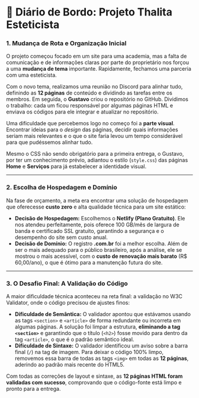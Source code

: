 # 📔 Diário de Bordo: Projeto Thalita Esteticista

### 1. Mudança de Rota e Organização Inicial

O projeto começou focado em um site para uma academia, mas a falta de comunicação e de informações claras por parte do proprietário nos forçou a uma **mudança de tema** importante. Rapidamente, fechamos uma parceria com uma esteticista.

Com o novo tema, realizamos uma reunião no Discord para alinhar tudo, definindo as **12 páginas** de conteúdo e dividindo as tarefas entre os membros. Em seguida, o **Gustavo** criou o repositório no GitHub. Dividimos o trabalho: cada um ficou responsável por algumas páginas HTML e enviava os códigos para ele integrar e atualizar no repositório.

Uma dificuldade que percebemos logo no começo foi a **parte visual**. Encontrar ideias para o *design* das páginas, decidir quais informações seriam mais relevantes e o que o site faria levou um tempo considerável para que pudéssemos alinhar tudo.

Mesmo o CSS não sendo obrigatório para a primeira entrega, o Gustavo, por ter um conhecimento prévio, adiantou o estilo (`style.css`) das páginas **Home** e **Serviços** para já estabelecer a identidade visual.

---

### 2. Escolha de Hospedagem e Domínio

Na fase de orçamento, a meta era encontrar uma solução de hospedagem que oferecesse **custo zero** e alta qualidade técnica para um site estático:

* **Decisão de Hospedagem:** Escolhemos o **Netlify (Plano Gratuito)**. Ele nos atendeu perfeitamente, pois oferece 100 GB/mês de largura de banda e certificado SSL gratuito, garantindo a segurança e o desempenho do site sem custo anual.
* **Decisão de Domínio:** O registro **.com.br** foi a melhor escolha. Além de ser o mais adequado para o público brasileiro, após a análise, ele se mostrou o mais acessível, com o **custo de renovação mais barato** (R$ 60,00/ano), o que é ótimo para a manutenção futura do site.

---

### 3. O Desafio Final: A Validação do Código

A maior dificuldade técnica aconteceu na reta final: a validação no W3C Validator, onde o código precisou de ajustes finos:

* **Dificuldade de Semântica:** O validador apontou que estávamos usando as tags `<section>` e `<article>` de forma redundante ou incorreta em algumas páginas. A solução foi limpar a estrutura, **eliminando a tag `<section>`** e garantindo que o título (`<h2>`) fosse movido para dentro da tag `<article>`, o que é o padrão semântico ideal.
* **Dificuldade de Sintaxe:** O validador identificou um aviso sobre a barra final (`/`) na tag de imagem. Para deixar o código 100% limpo, removemos essa barra de todas as tags `<img>` em todas as **12 páginas**, aderindo ao padrão mais recente do HTML5.

Com todas as correções de layout e sintaxe, as **12 páginas HTML foram validadas com sucesso**, comprovando que o código-fonte está limpo e pronto para a entrega.